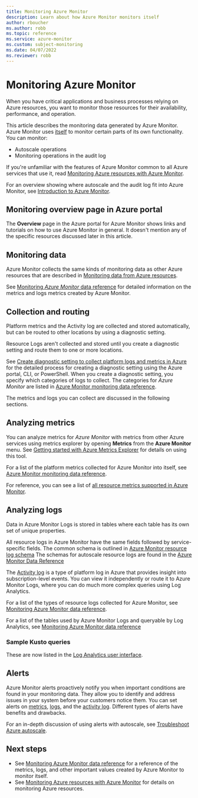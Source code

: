 ```yaml
---
title: Monitoring Azure Monitor  
description: Learn about how Azure Monitor monitors itself
author: rboucher
ms.author: robb
ms.topic: reference
ms.service: azure-monitor
ms.custom: subject-monitoring
ms.date: 04/07/2022
ms.reviewer: robb
---
```


<!-- VERSION 2.2-->

# Monitoring Azure Monitor

When you have critical applications and business processes relying on Azure resources, you want to monitor those resources for their availability, performance, and operation.

This article describes the monitoring data generated by Azure Monitor. Azure Monitor uses [itself](./overview.md) to monitor certain parts of its own functionality. You can monitor:

- Autoscale operations
- Monitoring operations in the audit log

 If you're unfamiliar with the features of Azure Monitor common to all Azure services that use it, read [Monitoring Azure resources with Azure Monitor](./essentials/monitor-azure-resource.md).

For an overview showing where autoscale and the audit log fit into Azure Monitor, see [Introduction to Azure Monitor](overview.md).

## Monitoring overview page in Azure portal

The **Overview** page in the Azure portal for Azure Monitor shows links and tutorials on how to use Azure Monitor in general. It doesn't mention any of the specific resources discussed later in this article.

## Monitoring data 

Azure Monitor collects the same kinds of monitoring data as other Azure resources that are described in [Monitoring data from Azure resources](./essentials/monitor-azure-resource.md#monitoring-data-from-azure-resources). 

See [Monitoring *Azure Monitor* data reference](azure-monitor-monitoring-reference.md) for detailed information on the metrics and logs metrics created by Azure Monitor.

## Collection and routing

Platform metrics and the Activity log are collected and stored automatically, but can be routed to other locations by using a diagnostic setting.  

Resource Logs aren't collected and stored until you create a diagnostic setting and route them to one or more locations.

See [Create diagnostic setting to collect platform logs and metrics in Azure](/azure/azure-monitor/platform/diagnostic-settings) for the detailed process for creating a diagnostic setting using the Azure portal, CLI, or PowerShell. When you create a diagnostic setting, you specify which categories of logs to collect. The categories for *Azure Monitor* are listed in [Azure Monitor monitoring data reference](azure-monitor-monitoring-reference.md#resource-logs).

The metrics and logs you can collect are discussed in the following sections.

## Analyzing metrics

You can analyze metrics for *Azure Monitor* with metrics from other Azure services using metrics explorer by opening **Metrics** from the **Azure Monitor** menu. See [Getting started with Azure Metrics Explorer](./essentials/metrics-getting-started.md) for details on using this tool.

For a list of the platform metrics collected for Azure Monitor into itself, see [Azure Monitor monitoring data reference](azure-monitor-monitoring-reference.md#metrics).  

For reference, you can see a list of [all resource metrics supported in Azure Monitor](./essentials/metrics-supported.md).

<!--  Optional: Call out additional information to help your customers. For example, you can include additional information here about how to use metrics explorer specifically for your service. Remember that the UI is subject to change quite often so you will need to maintain these screenshots yourself if you add them in. -->

## Analyzing logs

Data in Azure Monitor Logs is stored in tables where each table has its own set of unique properties.  

All resource logs in Azure Monitor have the same fields followed by service-specific fields. The common schema is outlined in [Azure Monitor resource log schema](./essentials/resource-logs-schema.md) The schemas for autoscale resource logs are found in the [Azure Monitor Data Reference](azure-monitor-monitoring-reference.md#resource-logs) 

The [Activity log](./essentials/activity-log.md) is a type of platform log in Azure that provides insight into subscription-level events. You can view it independently or route it to Azure Monitor Logs, where you can do much more complex queries using Log Analytics.  

For a list of the types of resource logs collected for Azure Monitor, see [Monitoring Azure Monitor data reference](azure-monitor-monitoring-reference.md#resource-logs).  

For a list of the tables used by Azure Monitor Logs and queryable by Log Analytics, see [Monitoring Azure Monitor data reference](azure-monitor-monitoring-reference.md#azure-monitor-logs-tables)  

### Sample Kusto queries

These are now listed in the [Log Analytics user interface](./logs/queries.md).

## Alerts

Azure Monitor alerts proactively notify you when important conditions are found in your monitoring data. They allow you to identify and address issues in your system before your customers notice them. You can set alerts on [metrics](./alerts/alerts-metric-overview.md), [logs](./alerts/alerts-unified-log.md), and the [activity log](./alerts/activity-log-alerts.md). Different types of alerts have benefits and drawbacks.

For an in-depth discussion of using alerts with autoscale, see [Troubleshoot Azure autoscale](./autoscale/autoscale-troubleshoot.md).

## Next steps

- See [Monitoring Azure Monitor data reference](azure-monitor-monitoring-reference.md) for a reference of the metrics, logs, and other important values created by Azure Monitor to monitor itself.
- See [Monitoring Azure resources with Azure Monitor](./essentials/monitor-azure-resource.md) for details on monitoring Azure resources.
